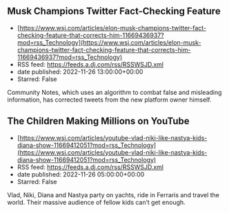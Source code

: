 ## Musk Champions Twitter Fact-Checking Feature
 - [https://www.wsj.com/articles/elon-musk-champions-twitter-fact-checking-feature-that-corrects-him-11669436937?mod=rss_Technology](https://www.wsj.com/articles/elon-musk-champions-twitter-fact-checking-feature-that-corrects-him-11669436937?mod=rss_Technology)
 - RSS feed: https://feeds.a.dj.com/rss/RSSWSJD.xml
 - date published: 2022-11-26 13:00:00+00:00
 - Starred: False

Community Notes, which uses an algorithm to combat false and misleading information, has corrected tweets from the new platform owner himself.

## The Children Making Millions on YouTube
 - [https://www.wsj.com/articles/youtube-vlad-niki-like-nastya-kids-diana-show-11669412051?mod=rss_Technology](https://www.wsj.com/articles/youtube-vlad-niki-like-nastya-kids-diana-show-11669412051?mod=rss_Technology)
 - RSS feed: https://feeds.a.dj.com/rss/RSSWSJD.xml
 - date published: 2022-11-26 05:00:00+00:00
 - Starred: False

Vlad, Niki, Diana and Nastya party on yachts, ride in Ferraris and travel the world. Their massive audience of fellow kids can’t get enough.
